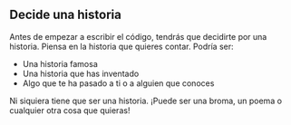 ## Decide una historia

Antes de empezar a escribir el código, tendrás que decidirte por una historia. Piensa en la historia que quieres contar. Podría ser:

+ Una historia famosa
+ Una historia que has inventado
+ Algo que te ha pasado a ti o a alguien que conoces

Ni siquiera tiene que ser una historia. ¡Puede ser una broma, un poema o cualquier otra cosa que quieras!